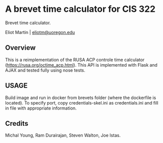 # A brevet time calculator for CIS 322 #
Brevet time calculator.

Eliot Martin | eliotm@uoregon.edu

## Overview

This is a reimplementation of the RUSA ACP controle time calculator (https://rusa.org/octime_acp.html). This API is 
implemented with Flask and AJAX and tested fully using nose tests. 

## USAGE
Build image and run in docker from brevets folder (where the dockerfile is located). To specify port, copy 
credentials-skel.ini as credentials.ini and fill in file with appropriate information. 


## Credits

Michal Young, Ram Durairajan, Steven Walton, Joe Istas.